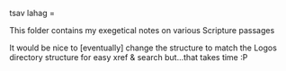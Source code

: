 tsav lahag = 

This folder contains my exegetical notes on various Scripture passages


It would be nice to [eventually] change the structure to match the Logos directory structure for easy xref & search but...that takes time :P
